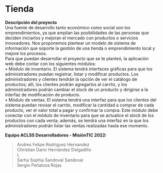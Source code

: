 # Tienda

<b>Descripción del proyecto</b><br>
Una fuente de desarrollo tanto económico como social son los 
emprendimientos, ya que amplían las posibilidades de las personas que 
deciden iniciarlos y mejoran el mercado con productos o servicios 
innovadores. Nos proponemos plantear un modelo de sistema de 
información que soporte la gestión de una tienda o emprendimiento local y 
mejore los procesos.<br>
Para que puedan desarrollar el proyecto que se te planteó, la aplicación web 
debe contar con los siguientes módulos: <br>
• Módulo de inventario. El sistema tendrá interfaces gráficas para que los 
administradores puedan registrar, listar y modificar productos. Los 
administradores y clientes tendrán la opción de ver el catálogo de productos; 
allí, los clientes podrán agregarlos al carrito, y los administradores podrán 
cambiar el stock de un producto y dirigirse a la interfaz de modificación de 
producto. <br>
• Módulo de ventas. El sistema tendrá una interfaz para que los clientes del 
sistema puedan revisar el carrito, modificar la cantidad a comprar de cada 
producto, ver el valor total a pagar y confirmar la compra. Este módulo debe 
conectar con el módulo de inventario para que se actualice el stock de los 
productos con cada venta; además, se tendrá una interfaz en la que los 
administradores podrán listar las ventas realizadas hasta ese momento.<br>

<b>Equipo ACLSS Desarrolladores - MisiónTIC 2022:</b>
> Andres Felipe Rodriguez Hernandez<br>
> Christian Dario Hernández Delgadillo<br>
> L<br>
> Sarha Sophia Sandoval Sandoval<br>
> Sergio Peñaloza Rojas<br>